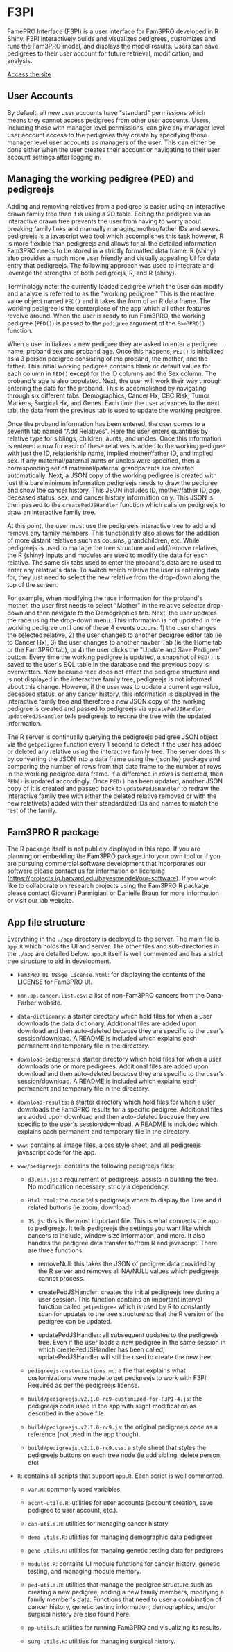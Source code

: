 # F3PI
FamePRO Interface (F3PI) is a user interface for Fam3PRO developed in R Shiny. F3PI interactively builds and visualizes pedigrees, customizes and runs the Fam3PRO model, and displays the model results. Users can save pedigrees to their user account for future retrieval, modification, and analysis.

[Access the site](https://hereditarycancer.dfci.harvard.edu/fam3pro/)

## User Accounts

By default, all new user accounts have "standard" permissions which means they cannot access pedigrees from other user accounts.
Users, including those with manager level permissions, can give any manager level user account access to the pedigrees they create by specifying those manager level user accounts as managers of the user. This can either be done either when the user creates their account or navigating to their user account settings after logging in.

## Managing the working pedigree (PED) and pedigreejs

Adding and removing relatives from a pedigree is easier using an interactive drawn family tree than it is using a 2D table. Editing the pedigree via an interactive drawn tree prevents the user from having to worry about breaking family links and manually managing mother/father IDs and sexes. [pedigreejs](https://ccge-boadicea.github.io/pedigreejs/) is a javascript web tool which accomplishes this task however, R is more flexible than pedigreejs and allows for all the detailed information Fam3PRO needs to be stored in a strictly formatted data frame. R {shiny} also provides a much more user friendly and visually appealing UI for data entry that pedigreejs. The following approach was used to integrate and leverage the strengths of both pedigreejs, R, and R {shiny}.

Terminology note: the currently loaded pedigree which the user can modify and analyze is referred to as the "working pedigree." This is the reactive value object named `PED()` and it takes the form of an R data frame. The working pedigree is the centerpiece of the app which all other features revolve around. When the user is ready to run Fam3PRO, the working pedigree (`PED()`) is passed to the `pedigree` argument of the `Fam3PRO()` function.

When a user initializes a new pedigree they are asked to enter a pedigree name, proband sex and proband age. Once this happens, `PED()` is initialized as a 3 person pedigree consisting of the proband, the mother, and the father. This initial working pedigree contains blank or default values for each column in `PED()` except for the ID columns and the Sex column. The proband's age is also populated. Next, the user will work their way through entering the data for the proband. This is accomplished by navigating through six different tabs: Demographics, Cancer Hx, CBC Risk, Tumor Markers, Surgical Hx, and Genes. Each time the user advances to the next tab, the data from the previous tab is used to update the working pedigree. 

Once the proband information has been entered, the user comes to a seventh tab named "Add Relatives". Here the user enters quantities by relative type for siblings, children, aunts, and uncles. Once this information is entered a row for each of these relatives is added to the working pedigree with just the ID, relationship name, implied mother/father ID, and implied sex. If any maternal/paternal aunts or uncles were specified, then a corresponding set of maternal/paternal grandparents are created automatically. Next, a JSON copy of the working pedigree is created with just the bare minimum information pedigreejs needs to draw the pedigree and show the cancer history. This JSON includes ID, mother/father ID, age, deceased status, sex, and cancer history information only. This JSON is then passed to the `createPedJSHandler` function which calls on pedigreejs to draw an interactive family tree. 

At this point, the user must use the pedigreejs interactive tree to add and remove any family members. This functionality also allows for the addition of more distant relatives such as cousins, grandchildren, etc. While pedigreejs is used to manage the tree structure and add/remove relatives, the R {shiny} inputs and modules are used to modify the data for each relative. The same six tabs used to enter the proband's data are re-used to enter any relative's data. To switch which relative the user is entering data for, they just need to select the new relative from the drop-down along the top of the screen. 

For example, when modifying the race information for the proband's mother, the user first needs to select "Mother" in the relative selector drop-down and then navigate to the Demographics tab. Next, the user updates the race using the drop-down menu. This information is not updated in the working pedigree until one of these 4 events occurs: 1) the user changes the selected relative, 2) the user changes to another pedigree editor tab (ie to Cancer Hx), 3) the user changes to another navbar Tab (ie the Home tab or the Fam3PRO tab), or 4) the user clicks the "Update and Save Pedigree" button. Every time the working pedigree is updated, a snapshot of `PED()` is saved to the user's SQL table in the database and the previous copy is overwritten. Now because race does not affect the pedigree structure and is not displayed in the interactive family tree, pedigreejs is not informed about this change. However, if the user was to update a current age value, deceased status, or any cancer history, this information is displayed in the interactive family tree and therefore a new JSON copy of the working pedigree is created and passed to pedigreejs via `updatePedJSHandler`. `updatePedJSHandler` tells pedigreejs to redraw the tree with the updated information.

The R server is continually querying the pedigreejs pedigree JSON object via the `getpedigree` function every 1 second to detect if the user has added or deleted any relative using the interactive family tree. The server does this by converting the JSON into a data frame using the {jsonlite} package and comparing the number of rows from that data frame to the number of rows in the working pedigree data frame. If a difference in rows is detected, then `PED()` is updated accordingly. Once `PED()` has been updated, another JSON copy of it is created and passed back to `updatePedJSHandler` to redraw the interactive family tree with either the deleted relative removed or with the new relative(s) added with their standardized IDs and names to match the rest of the family. 

## Fam3PRO R package
The R package itself is not publicly displayed in this repo. If you are planning on embedding the Fam3PRO package into your own tool or if you are pursuing commercial software development that incorporates our software please contact us for information on licensing (https://projects.iq.harvard.edu/bayesmendel/our-software). If you would like to collaborate on research projects using the Fam3PRO R package please contact Giovanni Parmigiani or Danielle Braun for more information or visit our lab website.

## App file structure

Everything in the `./app` directory is deployed to the server. The main file is `app.R` which holds the UI and server. The other files and sub-directories in the `./app` are detailed below. `app.R` itself is well commented and has a strict tree structure to aid in development.

- `Fam3PRO_UI_Usage_License.html`: for displaying the contents of the LICENSE for Fam3PRO UI.

- `non.pp.cancer.list.csv`: a list of non-Fam3PRO cancers from the Dana-Farber website.

- `data-dictionary`: a starter directory which hold files for when a user downloads the data dictionary. Additional files are added upon download and then auto-deleted because they are specific to the user's session/download. A README is included which explains each permanent and temporary file in the directory.

-  `download-pedigrees`: a starter directory which hold files for when a user downloads one or more pedigrees. Additional files are added upon download and then auto-deleted because they are specific to the user's session/download. A README is included which explains each permanent and temporary file in the directory.

- `download-results`: a starter directory which hold files for when a user downloads the Fam3PRO results for a specific pedigree. Additional files are added upon download and then auto-deleted because they are specific to the user's session/download. A README is included which explains each permanent and temporary file in the directory.

- `www`: contains all image files, a css style sheet, and all pedigreejs javascript code for the app.

- `www/pedigreejs`: contains the following pedigreejs files:

  + `d3.min.js`: a requirement of pedigreejs, assists in building the tree. No modification necessary, stricly a dependency.
  
  + `Html.html`: the code tells pedigreejs where to display the Tree and it related buttons (ie zoom, download).
  
  + `JS.js`: this is the most important file. This is what connects the app to pedigreejs. It tells pedigreejs the settings you want like which cancers to include, window size information, and more. It also handles the pedigree data transfer to/from R and javascript. There are three functions:
  
    + removeNull: this takes the JSON of pedigree data provided by the R server and removes all NA/NULL values which pedigreejs cannot process.
	
	+ createPedJSHandler: creates the initial pedigreejs tree during a user session. This function contains an important interval function called `getpedigree` which is used by R to constantly scan for updates to the tree structure so that the R version of the pedigree can be updated. 
	
	+ updatePedJSHandler: all subsequent updates to the pedigreejs tree. Even if the user loads a new pedigree in the same session in which createPedJSHandler has been called, updatePedJSHandler will still be used to create the new tree. 
	
  + `pedigreejs-customizations.md`: a file that explains what customizations were made to get pedigreejs to work with F3PI. Required as per the pedigreejs license.
  
  + `build/pedigreejs.v2.1.0-rc9-customized-for-F3PI-4.js`: the pedigreejs code used in the app with slight modification as described in the above file. 
  
  + `build/pedigreejs.v2.1.0-rc9.js`: the original pedigreejs code as a reference (not used in the app though).
  
  + `build/pedigreejs.v2.1.0-rc9.css`: a style sheet that styles the pedigreejs buttons on each tree node (ie add sibling, delete person, etc)
  
- `R`: contains all scripts that support `app.R`. Each script is well commented.

  + `var.R`: commonly used variables.
  
  + `accnt-utils.R`: utilities for user accounts (account creation, save pedigree to user account, etc.).
  
  + `can-utils.R`: utilities for managing cancer history
  
  + `demo-utils.R`: utilities for managing demographic data pedigrees
  
  + `gene-utils.R`: utilities for manaing genetic testing data for pedigrees
  
  + `modules.R`: contains UI module functions for cancer history, genetic testing, and managing module memory.
  
  + `ped-utils.R`: utilities that manage the pedigree structure such as creating a new pedigree, adding a new family members, modifying a family member's data. Functions that need to user a combination of cancer history, genetic testing information, demographics, and/or surgical history are also found here.
  
  + `pp-utils.R`: utilities for running Fam3PRO and visualizing its results.
  
  + `surg-utils.R`: utilities for managing surgical history.
  
